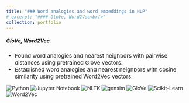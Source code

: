 ```yaml
---
title: "### Word analogies and word embeddings in NLP"
# excerpt: "#### GloVe, Word2Vec<br/>"
collection: portfolio
---
```

<h5>GloVe, Word2Vec</h5>
<ul>
    <li style="font-size:15px">Found word analogies and nearest neighbors with pairwise distances using pretrained GloVe vectors.</li>
    <li style="font-size:15px">Established word analogies and nearest neighbors with cosine similarity using pretrained Word2Vec vectors.</li>
</ul>

<p style="margin-top:10px">
    <img src="https://img.shields.io/badge/Python-green" alt="Python">
    <img src="https://img.shields.io/badge/Jupyter%20Notebook-orange" alt="Jupyter Notebook">
    <img src="https://img.shields.io/badge/nltk-cornflowerblue" alt="NLTK">
    <img src="https://img.shields.io/badge/gensim-navy" alt="gensim">
    <img src="https://img.shields.io/badge/GloVe-orchid" alt="GloVe">
    <img src="https://img.shields.io/badge/Sklearn-purple" alt="Scikit-Learn">
    <img src="https://img.shields.io/badge/Word2Vec-violet" alt="Word2Vec">
</p>